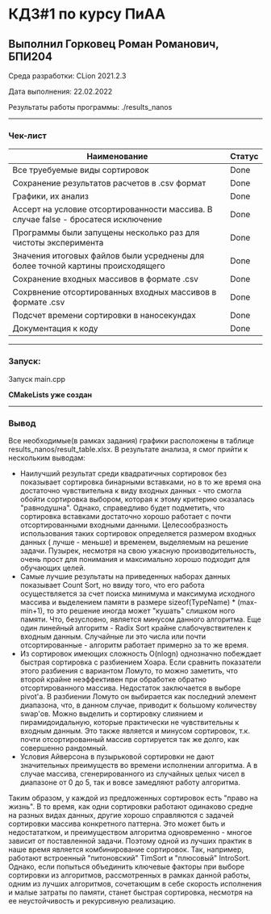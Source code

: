 # КДЗ#1 по курсу ПиАА
## Выполнил Горковец Роман Романович, БПИ204
Среда разработки: CLion 2021.2.3

Дата выполнения: 22.02.2022

Результаты работы программы: ./results_nanos

***
### Чек-лист

Наименование | Статус
----- | -----
Все труебуемые виды сортировок | Done
Сохранение результатов расчетов в .csv формат | Done
Графики, их анализ | Done
Ассерт на условие отсортированности массива. В случае false - бросатеся исключение | Done
Программы были запущены несколько раз для чистоты эксперимента | Done
Значения итоговых файлов были усреднены для более точной картины происходящего | Done
Сохранение входных массивов в формате .csv | Done
Сохрвнение отсортированных входных массивов в формате .csv | Done
Подсчет времени сортировки в наносекундах | Done
Документация к коду | Done


***
### Запуск:
Запуск main.cpp

**СMakeLists уже создан**

***
### Вывод
Все необходимые(в рамках задания) графики расположены в таблице results_nanos/result_table.xlsx. В результате анализа, я смог прийти к нескольким выводам:
- Наилучший результат среди квадратичных сортировок без показывает сортировка бинарными вставками, но в то же время она достаточно чувствительна к виду входных данных - 
что смогла обойти сортировка выбором, которая к этому критерию оказалась "равнодушна". Однако, справедливо будет подметить, что сортировка вставками достаточно хорошо работает с почти отсортированными входными данными. Целесообразность использования таких сортировок определяется размером входных данных ( лучше - меньше) и временем, выделяемым на решение задачи. Пузырек, несмотря на свою ужасную производительность, очень прост для понимания и максимально хорошо подходит для обучающих целей.
- Самые лучшие результаты на приведенных наборах данных показывает Count Sort, но ввиду того, что его работа осуществляется за счет поиска минимума и максимума исходного массива
и выделением памяти в размере  sizeof(TypeName) * (max-min+1), то это решение иногда может "кушать" слишком ного памяти. Что, безусловно, является минусом данного алгоритма. Еще один линейный алгоритм - Radix Sort крайне слабочувствителен к входным данным. Случайные ли это числа или почти отсортированные - алгоритм работает примерно за то же время.
- Из сортировок имеющих сложность O(nlogn) однозначно побеждает быстрая сортировка с разбиением Хоара. Если сравнить показатели этого разбиения с вариантом Ломуто, то можно заметить, что второй крайне неэффективен при обработке обратно отсортированного массива. Недостаток заключается в выборе pivot'а. В разбиении Ломуто он выбирается как последний элемент диапазона, что, в данном случае, приводит к большому количеству swap'ов. Можно выделить и сортировку слиянием и пирамидоидальную, которые практически не чувствительны к входным данным. Это также является и минусом сортировок, т.к. почти отсортированный массив сортируется так же долго, как совершенно рандомный.
- Условия Айверсона в пузырьковой сортировки не дают значительных преимуществ во времени исполнении алгоритма. А в случае массива, сгенерированного из случайных целых чисел в диапазоне от 0 до 5, так и вовсе замедляют работу алгоритма.

Таким образом, у каждой из предложенных сортировок есть "право на жизнь". В то время, как одни сортировки работают одинаково средне на разных видах данных, другие хорошо справляются с задачей сортировки массива конкретного паттерна. Это может быть и недостататком, и преимуществом алгоритма одновременно - многое зависит от поставленной задачи. Поэтому одной из лучших практик в наше время является комбинирование сортировок. Так, например, работают встроенный "питоновский" TimSort и "плюсовый" IntroSort. Однако, если попыться объединить ключевые факторы при выборе сортировки из алгоритмов, рассмотренных в рамках данной работы, одним из лучших алгоритмов, сочетающим в себе скорость исполнения и малые затраты по памяти, станет быстрая сортировка, несмотря на ее неустойчивость и рекурсивную реализацию.
